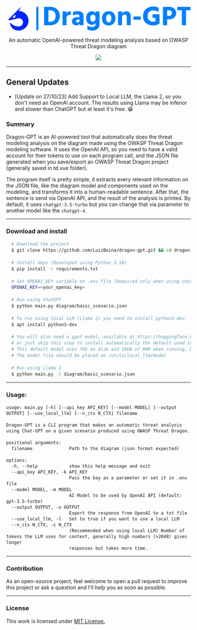 <p align="center">
  <img src="./img/logo.png">
  <p align="center">An automatic OpenAI-powered threat modeling analysis based on OWASP Threat Dragon diagram</p>
  <p align="center">
    <a href="/LICENSE.md">
      <img src="https://img.shields.io/badge/license-MIT-blue.svg">
    </a>
  </p>
</p>

---

## General Updates

- [Update on 27/10/23] Add Support to Local LLM, the Llama 2, so you don't need an OpenAI account. The results using Llama may be inferior and slower than ChatGPT but at least it's free. :grin:

### Summary

Dragon-GPT is an AI-powered tool that automatically does the threat modeling analysis on the diagram made using the OWASP Threat Dragon modeling software. It uses the OpenAI API, so you need to have a valid account for their tokens to use on each program call, and the JSON file generated when you save/export an OWASP Threat Dragon project (generally saved in td.vue folder).

The program itself is pretty simple, it extracts every relevant information on the JSON file, like the diagram model and components used on the modeling, and transforms it into a human-readable sentence. After that, the sentence is send via OpenAI API, and the result of the analysis is printed. By default, it uses `chatgpt-3.5-turbo` but you can change that via parameter to another model like the `chatgpt-4`.

---

### Download and install

```bash
  # Download the project
  $ git clone https://github.com/LuizBoina/dragon-gpt.git && cd dragon-gpt
    
  # Install deps (Developed using Python 3.10)
  $ pip install -r requirements.txt

  # Set OPENAI_KEY variable on .env file (Required only when using chatgpt)
  OPENAI_KEY=<your_openai_key>

  # Run using ChatGPT
  $ python main.py diagram/basic_scenario.json

  # To run using local LLM (Llama 2) you need to install python3-dev:
  $ apt install python3-dev

  # You will also need a gguf model, available at https://huggingface.co/TheBloke/Llama-2-7B-GGUF/tree/main,
  # or just skip this step to install automatically the default used in this project, the llama-2-7b.Q8_0.gguf.
  # This default model uses 7Gb on disk and 10GB of RAM when running, but more powerful models are available in the repository cited.
  # The model file should be placed on /utils/local_llm/model

  # Run using Llama 2
  $ python main.py -l diagram/basic_scenario.json
```
---

### Usage:
```
usage: main.py [-h] [--api_key API_KEY] [--model MODEL] [--output OUTPUT] [--use_local_llm] [--n_ctx N_CTX] filename

Dragon-GPT is a CLI program that makes an automatic threat analysis using Chat-GPT on a given scenario produced using OWASP Threat Dragon.

positional arguments:
  filename              Path to the diagram (json format expected)

options:
  -h, --help            show this help message and exit
  --api_key API_KEY, -k API_KEY
                        Pass the key as a parameter or set it in .env file
  --model MODEL, -m MODEL
                        AI Model to be used by OpenAI API (default: gpt-3.5-turbo)
  --output OUTPUT, -o OUTPUT
                        Export the response from OpenAI to a txt file
  --use_local_llm, -l   Set to true if you want to use a local LLM
  --n_ctx N_CTX, -c N_CTX
                        (Recommended when using local LLM) Number of tokens the LLM uses for context, generally high numbers (>2048) gives longer
                        responses but takes more time.
```

---

### Contribution

As an open-source project, feel welcome to open a pull request to improve this project or ask a question and I'll help you as soon as possible.

---

### License

This work is licensed under [MIT License.](/LICENSE.md)
